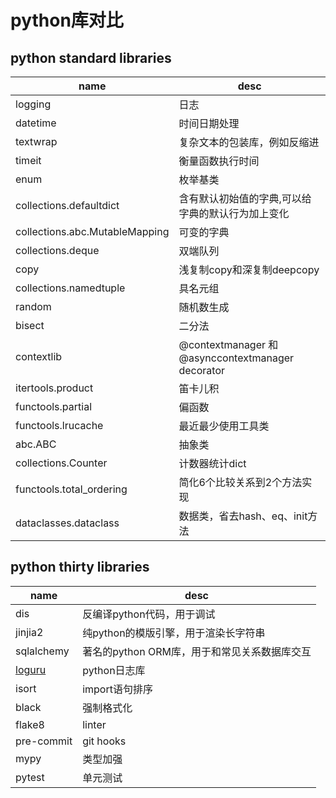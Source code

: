 # python库对比

## python standard libraries
|name|desc|
|---|---|
|logging|日志|
|datetime|时间日期处理|
|textwrap|复杂文本的包装库，例如反缩进|
|timeit|衡量函数执行时间|
|enum|枚举基类|
|collections.defaultdict|含有默认初始值的字典,可以给字典的默认行为加上变化|
|collections.abc.MutableMapping|可变的字典|
|collections.deque| 双端队列|
|copy|浅复制copy和深复制deepcopy|
|collections.namedtuple| 具名元组|
|random|随机数生成|
|bisect|二分法|
|contextlib|@contextmanager 和 @asynccontextmanager decorator|
|itertools.product|笛卡儿积|
|functools.partial|偏函数|
|functools.lrucache|最近最少使用工具类|
|abc.ABC|抽象类|
|collections.Counter| 计数器统计dict|
|functools.total_ordering| 简化6个比较关系到2个方法实现|
|dataclasses.dataclass|数据类，省去hash、eq、init方法|

## python thirty libraries

|name|desc|
|---|---|
|dis|反编译python代码，用于调试|
|jinjia2|纯python的模版引擎，用于渲染长字符串|
|sqlalchemy|著名的python ORM库，用于和常见关系数据库交互|
|[loguru](https://github.com/Delgan/loguru)| python日志库|
|isort|import语句排序|
|black|强制格式化|
|flake8|linter|
|pre-commit|git hooks|
|mypy|类型加强|
|pytest|单元测试|
